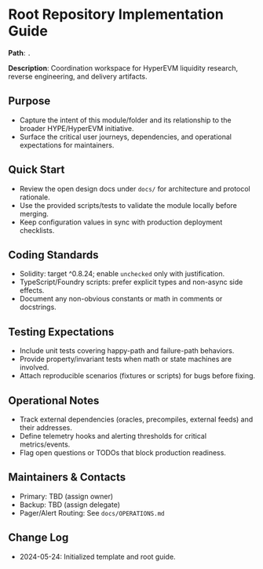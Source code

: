 # Root Repository Implementation Guide

**Path**: `.`

**Description**: Coordination workspace for HyperEVM liquidity research, reverse engineering, and delivery artifacts.

## Purpose
- Capture the intent of this module/folder and its relationship to the broader HYPE/HyperEVM initiative.
- Surface the critical user journeys, dependencies, and operational expectations for maintainers.

## Quick Start
- Review the open design docs under `docs/` for architecture and protocol rationale.
- Use the provided scripts/tests to validate the module locally before merging.
- Keep configuration values in sync with production deployment checklists.

## Coding Standards
- Solidity: target ^0.8.24; enable `unchecked` only with justification.
- TypeScript/Foundry scripts: prefer explicit types and non-async side effects.
- Document any non-obvious constants or math in comments or docstrings.

## Testing Expectations
- Include unit tests covering happy-path and failure-path behaviors.
- Provide property/invariant tests when math or state machines are involved.
- Attach reproducible scenarios (fixtures or scripts) for bugs before fixing.

## Operational Notes
- Track external dependencies (oracles, precompiles, external feeds) and their addresses.
- Define telemetry hooks and alerting thresholds for critical metrics/events.
- Flag open questions or TODOs that block production readiness.

## Maintainers & Contacts
- Primary: TBD (assign owner)
- Backup: TBD (assign delegate)
- Pager/Alert Routing: See `docs/OPERATIONS.md`

## Change Log
- 2024-05-24: Initialized template and root guide.
